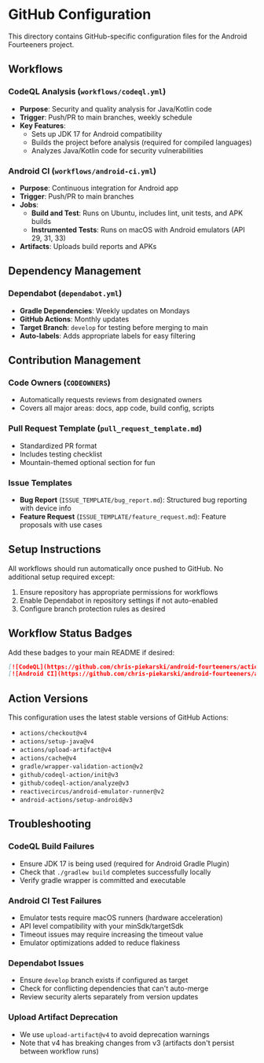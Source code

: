 # GitHub Configuration

This directory contains GitHub-specific configuration files for the Android Fourteeners project.

## Workflows

### CodeQL Analysis (`workflows/codeql.yml`)
- **Purpose**: Security and quality analysis for Java/Kotlin code
- **Trigger**: Push/PR to main branches, weekly schedule
- **Key Features**:
  - Sets up JDK 17 for Android compatibility
  - Builds the project before analysis (required for compiled languages)
  - Analyzes Java/Kotlin code for security vulnerabilities

### Android CI (`workflows/android-ci.yml`)
- **Purpose**: Continuous integration for Android app
- **Trigger**: Push/PR to main branches
- **Jobs**:
  - **Build and Test**: Runs on Ubuntu, includes lint, unit tests, and APK builds
  - **Instrumented Tests**: Runs on macOS with Android emulators (API 29, 31, 33)
- **Artifacts**: Uploads build reports and APKs

## Dependency Management

### Dependabot (`dependabot.yml`)
- **Gradle Dependencies**: Weekly updates on Mondays
- **GitHub Actions**: Monthly updates
- **Target Branch**: `develop` for testing before merging to main
- **Auto-labels**: Adds appropriate labels for easy filtering

## Contribution Management

### Code Owners (`CODEOWNERS`)
- Automatically requests reviews from designated owners
- Covers all major areas: docs, app code, build config, scripts

### Pull Request Template (`pull_request_template.md`)
- Standardized PR format
- Includes testing checklist
- Mountain-themed optional section for fun

### Issue Templates
- **Bug Report** (`ISSUE_TEMPLATE/bug_report.md`): Structured bug reporting with device info
- **Feature Request** (`ISSUE_TEMPLATE/feature_request.md`): Feature proposals with use cases

## Setup Instructions

All workflows should run automatically once pushed to GitHub. No additional setup required except:

1. Ensure repository has appropriate permissions for workflows
2. Enable Dependabot in repository settings if not auto-enabled
3. Configure branch protection rules as desired

## Workflow Status Badges

Add these badges to your main README if desired:

```markdown
[![CodeQL](https://github.com/chris-piekarski/android-fourteeners/actions/workflows/codeql.yml/badge.svg)](https://github.com/chris-piekarski/android-fourteeners/actions/workflows/codeql.yml)
[![Android CI](https://github.com/chris-piekarski/android-fourteeners/actions/workflows/android-ci.yml/badge.svg)](https://github.com/chris-piekarski/android-fourteeners/actions/workflows/android-ci.yml)
```

## Action Versions

This configuration uses the latest stable versions of GitHub Actions:
- `actions/checkout@v4`
- `actions/setup-java@v4`
- `actions/upload-artifact@v4`
- `actions/cache@v4`
- `gradle/wrapper-validation-action@v2`
- `github/codeql-action/init@v3`
- `github/codeql-action/analyze@v3`
- `reactivecircus/android-emulator-runner@v2`
- `android-actions/setup-android@v3`

## Troubleshooting

### CodeQL Build Failures
- Ensure JDK 17 is being used (required for Android Gradle Plugin)
- Check that `./gradlew build` completes successfully locally
- Verify gradle wrapper is committed and executable

### Android CI Test Failures
- Emulator tests require macOS runners (hardware acceleration)
- API level compatibility with your minSdk/targetSdk
- Timeout issues may require increasing the timeout value
- Emulator optimizations added to reduce flakiness

### Dependabot Issues
- Ensure `develop` branch exists if configured as target
- Check for conflicting dependencies that can't auto-merge
- Review security alerts separately from version updates

### Upload Artifact Deprecation
- We use `upload-artifact@v4` to avoid deprecation warnings
- Note that v4 has breaking changes from v3 (artifacts don't persist between workflow runs)